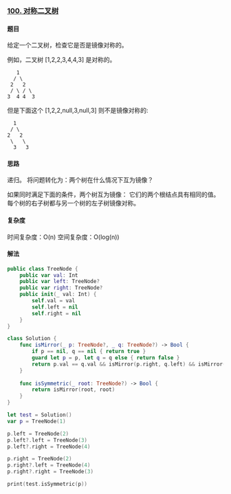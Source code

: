 ### [100. 对称二叉树](https://leetcode-cn.com/problems/symmetric-tree/)

#### 题目

给定一个二叉树，检查它是否是镜像对称的。

例如，二叉树 [1,2,2,3,4,4,3] 是对称的。

```
   1
  / \
 2   2
 / \ / \
3  4 4  3
```

但是下面这个 [1,2,2,null,3,null,3] 则不是镜像对称的:

```
  1
 / \
2   2
 \   \
  3   3
```

#### 思路

递归。
将问题转化为：两个树在什么情况下互为镜像？

如果同时满足下面的条件，两个树互为镜像： 
它们的两个根结点具有相同的值。
每个树的右子树都与另一个树的左子树镜像对称。

#### 复杂度

时间复杂度：O(n)
空间复杂度：O(log(n))

#### 解法

```swift
public class TreeNode {
    public var val: Int
    public var left: TreeNode?
    public var right: TreeNode?
    public init(_ val: Int) {
        self.val = val
        self.left = nil
        self.right = nil
    }
}

class Solution {
    func isMirror(_ p: TreeNode?, _ q: TreeNode?) -> Bool {
        if p == nil, q == nil { return true }
        guard let p = p, let q = q else { return false }
        return p.val == q.val && isMirror(p.right, q.left) && isMirror(p.left, q.right)
    }
    
    func isSymmetric(_ root: TreeNode?) -> Bool {
        return isMirror(root, root)
    }
}

let test = Solution()
var p = TreeNode(1)

p.left = TreeNode(2)
p.left?.left = TreeNode(3)
p.left?.right = TreeNode(4)

p.right = TreeNode(2)
p.right?.left = TreeNode(4)
p.right?.right = TreeNode(3)

print(test.isSymmetric(p))
```

